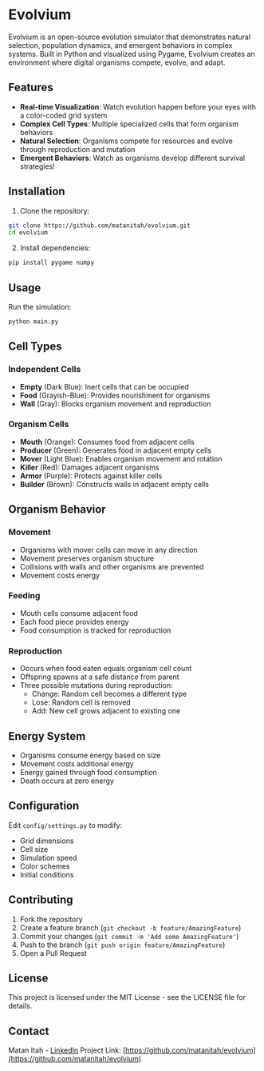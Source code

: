 # Evolvium

Evolvium is an open-source evolution simulator that demonstrates natural selection, population dynamics, and emergent behaviors in complex systems. Built in Python and visualized using Pygame, Evolvium creates an environment where digital organisms compete, evolve, and adapt.

## Features

- **Real-time Visualization**: Watch evolution happen before your eyes with a color-coded grid system
- **Complex Cell Types**: Multiple specialized cells that form organism behaviors
- **Natural Selection**: Organisms compete for resources and evolve through reproduction and mutation
- **Emergent Behaviors**: Watch as organisms develop different survival strategies!

## Installation

1. Clone the repository:
```bash
git clone https://github.com/matanitah/evolvium.git
cd evolvium
```

2. Install dependencies:
```bash
pip install pygame numpy
```

## Usage

Run the simulation:
```bash
python main.py
```

## Cell Types

### Independent Cells
- **Empty** (Dark Blue): Inert cells that can be occupied
- **Food** (Grayish-Blue): Provides nourishment for organisms
- **Wall** (Gray): Blocks organism movement and reproduction

### Organism Cells
- **Mouth** (Orange): Consumes food from adjacent cells
- **Producer** (Green): Generates food in adjacent empty cells
- **Mover** (Light Blue): Enables organism movement and rotation
- **Killer** (Red): Damages adjacent organisms
- **Armor** (Purple): Protects against killer cells
- **Builder** (Brown): Constructs walls in adjacent empty cells

## Organism Behavior

### Movement
- Organisms with mover cells can move in any direction
- Movement preserves organism structure
- Collisions with walls and other organisms are prevented
- Movement costs energy

### Feeding
- Mouth cells consume adjacent food
- Each food piece provides energy
- Food consumption is tracked for reproduction

### Reproduction
- Occurs when food eaten equals organism cell count
- Offspring spawns at a safe distance from parent
- Three possible mutations during reproduction:
  - Change: Random cell becomes a different type
  - Lose: Random cell is removed
  - Add: New cell grows adjacent to existing one

## Energy System
- Organisms consume energy based on size
- Movement costs additional energy
- Energy gained through food consumption
- Death occurs at zero energy

## Configuration

Edit `config/settings.py` to modify:
- Grid dimensions
- Cell size
- Simulation speed
- Color schemes
- Initial conditions

## Contributing

1. Fork the repository
2. Create a feature branch (`git checkout -b feature/AmazingFeature`)
3. Commit your changes (`git commit -m 'Add some AmazingFeature'`)
4. Push to the branch (`git push origin feature/AmazingFeature`)
5. Open a Pull Request

## License

This project is licensed under the MIT License - see the LICENSE file for details.

## Contact

Matan Itah - [LinkedIn](https://linkedin.com/matan-itah)
Project Link: [https://github.com/matanitah/evolvium](https://github.com/matanitah/evolvium)